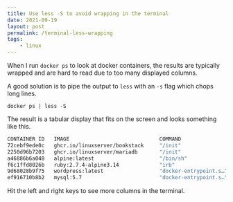 ```yaml
---
title: Use less -S to avoid wrapping in the terminal
date: 2021-09-19
layout: post
permalink: /terminal-less-wrapping
tags: 
    - linux
---
```


When I run `docker ps` to look at docker containers, the results are typically wrapped and are hard 
to read due to too many displayed columns.

A good solution is to pipe the output to `less` with an `-s` flag which chops long lines.

`docker ps | less -S`

The result is a tabular display that fits on the screen and looks something like this. 

```bash
CONTAINER ID   IMAGE                             COMMAND                  CREATED        STATUS                PORTS                                            NAMES
72cebf9ede0c   ghcr.io/linuxserver/bookstack     "/init"                  30 hours ago   Up 14 hours           443/tcp, 0.0.0.0:6890->80/tcp                    bookstack
2250d96b7203   ghcr.io/linuxserver/mariadb       "/init"                  30 hours ago   Up 30 hours           3306/tcp                                         bookstack_db
a46886b6a048   alpine:latest                     "/bin/sh"                2 days ago     Up 2 days             0.0.0.0:5000->80/tcp                             optimistic_lederberg
f6c1ffd8026b   ruby:2.7.4-alpine3.14             "irb"                    13 days ago    Up 13 days                                                             ruby-2.7
9d68028b9f75   wordpress:latest                  "docker-entrypoint.s…"   5 months ago   Up 5 months           0.0.0.0:4444->80/tcp                             wordpress_setup_wordpress_1
ef916710b8b2   mysql:5.7                         "docker-entrypoint.s…"   5 months ago   Up 5 months           3306/tcp, 33060/tcp
```

Hit the left and right keys to see more columns in the terminal.




